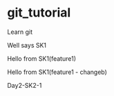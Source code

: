 # git_tutorial
Learn git

Well says SK1

Hello from SK1(feature1)

Hello from SK1(feature1 - changeb)

Day2-SK2-1